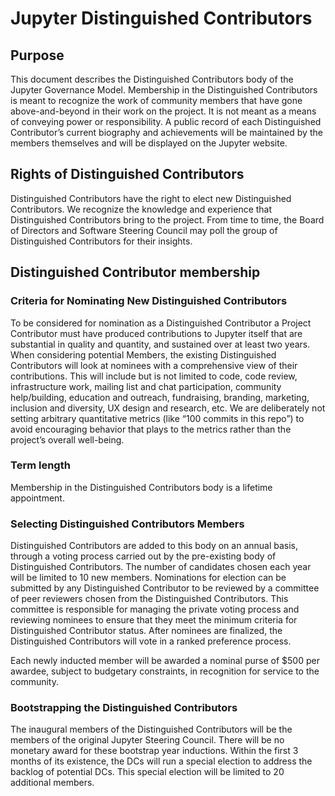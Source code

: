 # Jupyter Distinguished Contributors
## Purpose
This document describes the Distinguished Contributors body of the Jupyter Governance Model. Membership in the Distinguished Contributors is meant to recognize the work of community members that have gone above-and-beyond in their work on the project. It is not meant as a means of conveying power or responsibility. A public record of each Distinguished Contributor’s current biography and achievements will be maintained by the members themselves and will be displayed on the Jupyter website.
## Rights of Distinguished Contributors
Distinguished Contributors have the right to elect new Distinguished Contributors. We recognize the knowledge and experience that Distinguished Contributors bring to the project. From time to time, the Board of Directors and Software Steering Council may poll the group of Distinguished Contributors for their insights.
## Distinguished Contributor membership
### Criteria for Nominating New Distinguished Contributors
To be considered for nomination as a Distinguished Contributor a Project Contributor must have produced contributions to Jupyter itself that are substantial in quality and quantity, and sustained over at least two years. When considering potential Members, the existing Distinguished Contributors will look at nominees with a comprehensive view of their contributions. This will include but is not limited to code, code review, infrastructure work, mailing list and chat participation, community help/building, education and outreach, fundraising, branding, marketing, inclusion and diversity, UX design and research, etc. We are deliberately not setting arbitrary quantitative metrics (like “100 commits in this repo”) to avoid encouraging behavior that plays to the metrics rather than the project’s overall well-being. 
### Term length
Membership in the Distinguished Contributors body is a lifetime appointment. 
### Selecting Distinguished Contributors Members
Distinguished Contributors are added to this body on an annual basis, through a voting process carried out by the pre-existing body of Distinguished Contributors. The number of candidates chosen each year will be limited to 10 new members. Nominations for election can be submitted by any Distinguished Contributor to be reviewed by a committee of peer reviewers chosen from the Distinguished Contributors. This committee is responsible for managing the private voting process and reviewing nominees to ensure that they meet the minimum criteria for Distinguished Contributor status. After nominees are finalized, the Distinguished Contributors will vote in a ranked preference process. 

Each newly inducted member will be awarded a nominal purse of $500 per awardee, subject to budgetary constraints, in recognition for service to the community.
### Bootstrapping the Distinguished Contributors
The inaugural members of the Distinguished Contributors will be the members of the original Jupyter Steering Council. There will be no monetary award for these bootstrap year inductions. Within the first 3 months of its existence, the DCs will run a special election to address the backlog of potential DCs. This special election will be limited to 20 additional members.
